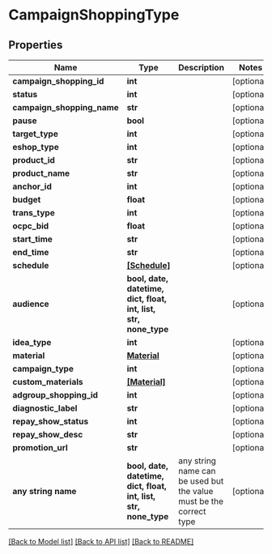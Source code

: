 # CampaignShoppingType


## Properties
Name | Type | Description | Notes
------------ | ------------- | ------------- | -------------
**campaign_shopping_id** | **int** |  | [optional] 
**status** | **int** |  | [optional] 
**campaign_shopping_name** | **str** |  | [optional] 
**pause** | **bool** |  | [optional] 
**target_type** | **int** |  | [optional] 
**eshop_type** | **int** |  | [optional] 
**product_id** | **str** |  | [optional] 
**product_name** | **str** |  | [optional] 
**anchor_id** | **int** |  | [optional] 
**budget** | **float** |  | [optional] 
**trans_type** | **int** |  | [optional] 
**ocpc_bid** | **float** |  | [optional] 
**start_time** | **str** |  | [optional] 
**end_time** | **str** |  | [optional] 
**schedule** | [**[Schedule]**](Schedule.md) |  | [optional] 
**audience** | **bool, date, datetime, dict, float, int, list, str, none_type** |  | [optional] 
**idea_type** | **int** |  | [optional] 
**material** | [**Material**](Material.md) |  | [optional] 
**campaign_type** | **int** |  | [optional] 
**custom_materials** | [**[Material]**](Material.md) |  | [optional] 
**adgroup_shopping_id** | **int** |  | [optional] 
**diagnostic_label** | **str** |  | [optional] 
**repay_show_status** | **int** |  | [optional] 
**repay_show_desc** | **str** |  | [optional] 
**promotion_url** | **str** |  | [optional] 
**any string name** | **bool, date, datetime, dict, float, int, list, str, none_type** | any string name can be used but the value must be the correct type | [optional]

[[Back to Model list]](../README.md#documentation-for-models) [[Back to API list]](../README.md#documentation-for-api-endpoints) [[Back to README]](../README.md)


